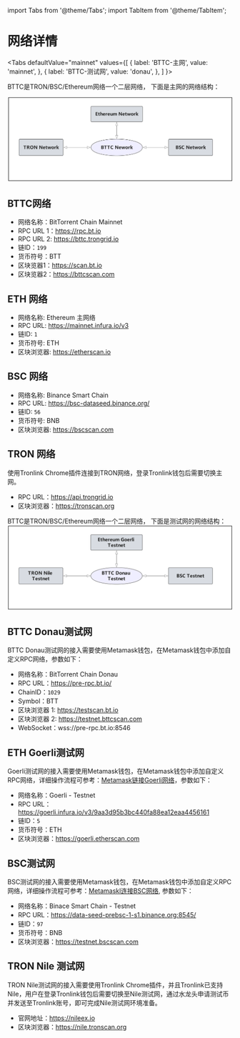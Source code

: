 import Tabs from '@theme/Tabs';
import TabItem from '@theme/TabItem';


# 网络详情

<Tabs
  defaultValue="mainnet"
  values={[
    { label: 'BTTC-主网', value: 'mainnet', },
    { label: 'BTTC-测试网', value: 'donau', },
  ]
}>

<TabItem value="mainnet">

BTTC是TRON/BSC/Ethereum网络一个二层网络， 下面是主网的网络结构：

![](../../static/img/network-1.png)


## BTTC网络

* 网络名称：BitTorrent Chain Mainnet
* RPC URL 1：https://rpc.bt.io
* RPC URL 2: https://bttc.trongrid.io
* 链ID：`199` 
* 货币符号：BTT
* 区块览器1：https://scan.bt.io
* 区块览器2：https://bttcscan.com

## ETH 网络

* 网络名称: Ethereum 主网络
* RPC URL: https://mainnet.infura.io/v3
* 链ID: `1`
* 货币符号: ETH
* 区块浏览器: https://etherscan.io

## BSC 网络

* 网络名称: Binance Smart Chain
* RPC URL: https://bsc-dataseed.binance.org/
* 链ID: `56`
* 货币符号: BNB
* 区块浏览器: https://bscscan.com

## TRON 网络
使用Tronlink Chrome插件连接到TRON网络，登录Tronlink钱包后需要切换主网。

* RPC URL：https://api.trongrid.io
* 区块浏览器：https://tronscan.org


</TabItem>
<TabItem value="donau">

BTTC是TRON/BSC/Ethereum网络一个二层网络， 下面是测试网的网络结构：
![](../../static/img/network-2.png)

## BTTC Donau测试网
BTTC Donau测试网的接入需要使用Metamask钱包，在Metamask钱包中添加自定义RPC网络，参数如下：
* 网络名称：BitTorrent Chain Donau
* RPC URL：https://pre-rpc.bt.io/ 
* ChainID：`1029`
* Symbol：BTT
* 区块浏览器 1: https://testscan.bt.io
* 区块浏览器 2: https://testnet.bttcscan.com
* WebSocket：wss://pre-rpc.bt.io:8546



## ETH Goerli测试网
Goerli测试网的接入需要使用Metamask钱包，在Metamask钱包中添加自定义RPC网络，详细操作流程可参考：[Metamask链接Goerli网络](https://mudit.blog/getting-started-goerli-testnet/)，参数如下：
* 网络名称：Goerli - Testnet
* RPC URL：https://goerli.infura.io/v3/9aa3d95b3bc440fa88ea12eaa4456161
* 链ID：`5`
* 货币符号：ETH
* 区块浏览器：https://goerli.etherscan.com


## BSC测试网
BSC测试网的接入需要使用Metamask钱包，在Metamask钱包中添加自定义RPC网络，详细操作流程可参考：[Metamaskl连接BSC网络](https://academy.binance.com/en/articles/connecting-metamask-to-binance-smart-chain), 参数如下：
* 网络名称：Binace Smart Chain - Testnet
* RPC URL：https://data-seed-prebsc-1-s1.binance.org:8545/
* 链ID：`97`
* 货币符号：BNB
* 区块浏览器：https://testnet.bscscan.com


## TRON Nile 测试网

TRON Nile测试网的接入需要使用Tronlink Chrome插件，并且Tronlink已支持Nile，用户在登录Tronlink钱包后需要切换至Nile测试网，通过水龙头申请测试币并发送至Tronlink账号，即可完成Nile测试网环境准备。
* 官网地址：https://nileex.io
* 区块浏览器：https://nile.tronscan.org

</TabItem>
</Tabs>
